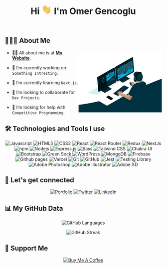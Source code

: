 <h1 align="center">Hi <img src="/Hi.gif" height="32px"> I'm Omer Gencoglu</h1>

<br/>

## 👨🏻‍💻 About Me

<img  src="/giphy.gif" height="200px" align="right" />

- 🙋‍♂️ All about me is at **[My Website](https://omergencoglu.dev)**.

- 🔭 I’m currently working on `Something Intresting`.

- 🌱 I’m currently learning `Next.js`.

- 🙏 I’m looking to collaborate for `Dev Projects`.

- 🤔 I’m looking for help with `Competitive Programming`.

## 🛠️ Technologies and Tools I use

<div align="center">
<img alt="Javascript" src="https://img.shields.io/badge/JavaScript-323330?style=for-the-badge&logo=javascript&logoColor=F7DF1E"  height="25px"/>
<img alt="HTML5" src="https://img.shields.io/badge/HTML5-E34F26?style=for-the-badge&logo=html5&logoColor=white" height="25px"/>
<img alt="CSS3" src="https://img.shields.io/badge/CSS3-1572B6?style=for-the-badge&logo=css3&logoColor=white" height="25px"/>

<img alt="React" src="https://img.shields.io/badge/React-20232A?style=for-the-badge&logo=react&logoColor=61DAFB" height="25px"/>
<img alt="React Router" src="https://img.shields.io/badge/React_Router-CA4245?style=for-the-badge&logo=react-router&logoColor=white" height="25px"/>
<img alt="Redux" src="https://img.shields.io/badge/-Redux-764ABC?style=flat-square&logo=redux&logoColor=white" height="25px"/>
<img alt="NextJs" src="https://img.shields.io/badge/Next-black?style=for-the-badge&logo=next.js&logoColor=white" height="25px"/>
<img alt="npm" src="https://img.shields.io/badge/NPM-%23CB3837.svg?style=for-the-badge&logo=npm&logoColor=white"  height="25px"/>
<img alt="Nodejs" src="https://img.shields.io/badge/-Nodejs-43853d?style=flat-square&logo=Node.js&logoColor=white"  height="25px"/>
<img alt="Express.js" src="https://img.shields.io/badge/express.js-%23404d59.svg?style=for-the-badge&logo=express&logoColor=%2361DAFB" height="25px"/>
<img alt="Sass" src="https://img.shields.io/badge/Sass-CC6699?style=for-the-badge&logo=sass&logoColor=white" height="25px"/>
<img alt="Tailwind CSS" src="https://img.shields.io/badge/Tailwind_CSS-111729?style=for-the-badge&logo=tailwind-css&logoColor=#63baf4" height="25px"/>
<img alt="Chakra UI" src="https://img.shields.io/badge/chakra-%234ED1C5.svg?style=for-the-badge&logo=chakraui&logoColor=white" height="25px"/>
<img alt="Bootstrap" src="https://img.shields.io/badge/Bootstrap-563D7C?style=for-the-badge&logo=bootstrap&logoColor=white" height="25px"/>
<img alt="Green Sock" src="https://img.shields.io/badge/green%20sock-88CE02?style=for-the-badge&logo=greensock&logoColor=white" height="25px"/>
<img alt="WordPress" src="https://img.shields.io/badge/WordPress-%23117AC9.svg?style=for-the-badge&logo=WordPress&logoColor=white" height="25px"/>

<img alt="MongoDB" src="https://img.shields.io/badge/-MongoDB-13aa52?style=flat-square&logo=mongodb&logoColor=white"  height="25px"/>
<img alt="Firebase" src="https://img.shields.io/badge/firebase-%23039BE5.svg?style=for-the-badge&logo=firebase"  height="25px"/>

<img alt="Github pages" src="https://img.shields.io/badge/github%20pages-121013?style=for-the-badge&logo=github&logoColor=white"  height="25px"/>
<img alt="Vercel" src="https://img.shields.io/badge/Vercel-000000?style=for-the-badge&logo=vercel&logoColor=white" height="25px"/>

<img alt="Git" src="https://img.shields.io/badge/-Git-F05032?style=flat-square&logo=git&logoColor=white" height="25px"/>
<img alt="GitHub" src="https://img.shields.io/badge/github-%23121011.svg?style=for-the-badge&logo=github&logoColor=white" height="25px"/>

<img alt="Jest" src="https://img.shields.io/badge/-jest-%23C21325?style=for-the-badge&logo=jest&logoColor=white" height="25px"/>
<img alt="Testing Library" src="https://img.shields.io/badge/testing%20library-323330?style=for-the-badge&logo=testing-library&logoColor=red" height="25px"/>

<img alt="Adobe Photoshop" src="https://img.shields.io/badge/adobe%20photoshop-%2318152E.svg?style=for-the-badge&logo=adobe%20photoshop&logoColor=#4FCCFE"  height="25px"/>
<img alt="Adobe Illustrator" src="https://img.shields.io/badge/adobe%20illustrator-%233c240c.svg?style=for-the-badge&logo=adobe%20illustrator&logoColor=#f8a829"  height="25px"/>
<img alt="Adobe XD" src="https://img.shields.io/badge/Adobe%20XD-470137?style=for-the-badge&logo=Adobe%20XD&logoColor=#FF61F6"  height="25px"/>
</div>

## 🔗 Let's get connected

<div align="center"><a href="https://omergencoglu.dev" target="_blank"><img alt="Portfolio" src="https://img.shields.io/badge/omergencoglu.dev-9146FF.svg?&style=for-the-badge" height="30px" /></a> <a href="https://twitter.com/omergencogludev" target="_blank"><img alt="Twitter" src="https://img.shields.io/badge/twitter-%231DA1F2.svg?&style=for-the-badge&logo=twitter&logoColor=white"  height="30px"/></a> <a href="https://www.linkedin.com/in/omergencoglu" target="_blank"><img alt="LinkedIn" src="https://img.shields.io/badge/linkedin-%230077B5.svg?&style=for-the-badge&logo=linkedin&logoColor=white"  height="30px"/></a>
</div>

## 📊 My GitHub Data

<div align="center">

![GitHub Languages](https://github-readme-stats.vercel.app/api/top-langs/?username=omergencoglu&theme=dracula)<br />

![GitHub Streak](https://github-readme-streak-stats.herokuapp.com?user=omergencoglu&theme=dracula&hide_border=false&date_format=M%20j%5B%2C%20Y%5D)

</div>

## 🤝 Support Me

<div align="center">
<a href="https://www.buymeacoffee.com/omergencoglu" target="_blank"><img src="https://cdn.buymeacoffee.com/buttons/default-blue.png" alt="Buy Me A Coffee" height="50"></a>
</div>
